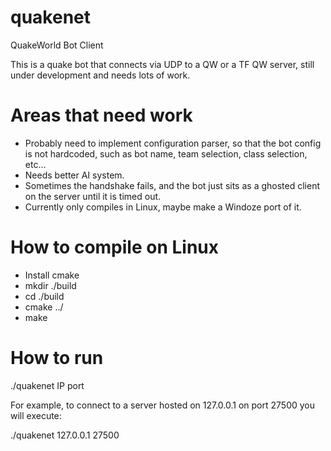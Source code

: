 # quakenet
QuakeWorld Bot Client

This is a quake bot that connects via UDP to a QW or a TF QW server, still under development and needs lots of work.

# Areas that need work

- Probably need to implement configuration parser, so that the bot config is not hardcoded, such as bot name, team selection, class selection, etc...
- Needs better AI system.
- Sometimes the handshake fails, and the bot just sits as a ghosted client on the server until it is timed out.
- Currently only compiles in Linux, maybe make a Windoze port of it.


# How to compile on Linux

- Install cmake
- mkdir ./build
- cd ./build
- cmake ../
- make

# How to run

./quakenet IP port

For example, to connect to a server hosted on 127.0.0.1 on port 27500 you will execute:

./quakenet 127.0.0.1 27500
  
